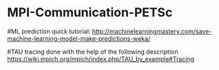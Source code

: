 # MPI-Communication-PETSc


#ML prediction quick tutorial:
http://machinelearningmastery.com/save-machine-learning-model-make-predictions-weka/

#TAU tracing done with the help of the following description
https://wiki.mpich.org/mpich/index.php/TAU_by_example#Tracing
